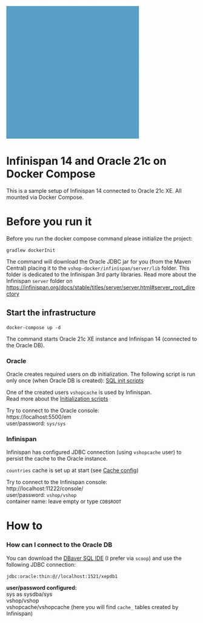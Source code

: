 ![](./docs/img/infinispan-oracle-docker.gif "Infinispan with Oracle on Docker Compose Logo")

# Infinispan 14 and Oracle 21c on Docker Compose

This is a sample setup of Infinispan 14 connected to Oracle 21c XE. All mounted via Docker Compose.

# Before you run it

Before you run the docker compose command please initialize the project:

```shell
gradlew dockerInit
```

The command will download the Oracle JDBC jar for you (from the Maven Central) placing it to
the `vshop-docker/infinispan/server/lib` folder. This folder is dedicated to the Infinispan 3rd party libraries. Read
more about the Infinispan `server` folder
on https://infinispan.org/docs/stable/titles/server/server.html#server_root_directory

## Start the infrastructure

```shell
docker-compose up -d
```

The command starts Oracle 21c XE instance and Infinispan 14 (connected to the Oracle DB).

### Oracle

Oracle creates required users on db initialization. The following script is run only once (when Oracle DB is created):
[SQL init scripts](./vshop-docker/oracle/scripts/setup)

One of the created users `vshopcache` is used by Infinispan.\
Read more about
the [Initialization scripts](https://github.com/oracle/docker-images/tree/main/OracleDatabase/SingleInstance#running-scripts-after-setup-and-on-startup)

Try to connect to the Oracle console:\
https://localhost:5500/em \
user/password: `sys/sys`

### Infinispan

Infinispan has configured JDBC connection (using `vshopcache` user) to persist the cache to the Oracle instance.

`countries` cache is set up at start (see [Cache config](./infinispan/server/conf/infinispan.xml))

Try to connect to the Infinispan console:\
http://localhost:11222/console/ \
user/password: `vshop/vshop` \
container name: leave empty or type `CDB$ROOT`

# How to

### How can I connect to the Oracle DB

You can download the [DBaver SQL IDE](https://dbeaver.io/) (I prefer via `scoop`) and use the following JDBC connection:

```
jdbc:oracle:thin:@//localhost:1521/xepdb1
```

**user/password configured:**\
sys as sysdba/sys \
vshop/vshop \
vshopcache/vshopcache (here you will find `cache_` tables created by Infinispan)
